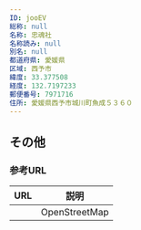 ```yaml
---
ID: jooEV
総称: null
名称: 忠魂社
名称読み: null
別名: null
都道府県: 愛媛県
区域: 西予市
緯度: 33.377508
経度: 132.7197233
郵便番号: 7971716
住所: 愛媛県西予市城川町魚成５３６０
---
```


## その他

### 参考URL

| URL | 説明          |
| --- | ------------- |
|     | OpenStreetMap |
